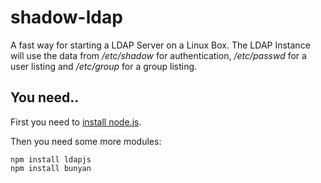 shadow-ldap
===========

A fast way for starting a LDAP Server on a Linux Box.
The LDAP Instance will use the data from 
_/etc/shadow_ for authentication, 
_/etc/passwd_ for a user listing
and _/etc/group_ for a group listing.

## You need..

First you need to [install node.js](http://nodejs.org/).

Then you need some more modules:

````
npm install ldapjs
npm install bunyan
````
